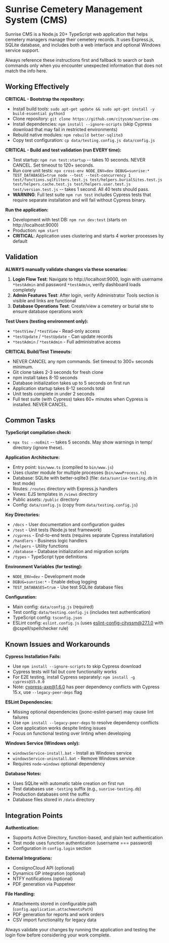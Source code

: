 # Sunrise Cemetery Management System (CMS)

Sunrise CMS is a Node.js 20+ TypeScript web application that helps cemetery managers manage their cemetery records. It uses Express.js, SQLite database, and includes both a web interface and optional Windows service support.

Always reference these instructions first and fallback to search or bash commands only when you encounter unexpected information that does not match the info here.

## Working Effectively

**CRITICAL - Bootstrap the repository:**
- Install build tools: `sudo apt-get update && sudo apt-get install -y build-essential python3`
- Clone repository: `git clone https://github.com/cityssm/sunrise-cms`
- Install dependencies: `npm install --ignore-scripts` (skip Cypress download that may fail in restricted environments)
- Rebuild native modules: `npm rebuild better-sqlite3`
- Copy test configuration: `cp data/testing.config.js data/config.js`

**CRITICAL - Build and test validation (run EVERY time):**
- Test startup: `npm run test:startup` -- takes 10 seconds. NEVER CANCEL. Set timeout to 120+ seconds.
- Run core unit tests: `npx cross-env NODE_ENV=dev DEBUG=sunrise:* TEST_DATABASES=true node --test --test-concurrency 1 test/functions.sqlFilters.test.js test/helpers.burialSites.test.js test/helpers.cache.test.js test/helpers.user.test.js test/version.test.js` -- takes 1 second. All 40 tests should pass.
- **WARNING**: Full test suite `npm run test` includes Cypress tests that require separate installation and will fail without Cypress binary.

**Run the application:**
- Development with test DB: `npm run dev:test` (starts on http://localhost:9000)
- Production: `npm start` 
- **CRITICAL**: Application uses clustering and starts 4 worker processes by default

## Validation

**ALWAYS manually validate changes via these scenarios:**
1. **Login Flow Test**: Navigate to http://localhost:9000, login with username `*testAdmin` and password `*testAdmin`, verify dashboard loads completely
2. **Admin Features Test**: After login, verify Administrator Tools section is visible and links are functional
3. **Database Operations Test**: Create/view a cemetery or burial site to ensure database operations work

**Test Users (testing environment only):**
- `*testView` / `*testView` - Read-only access
- `*testUpdate` / `*testUpdate` - Can update records  
- `*testAdmin` / `*testAdmin` - Full administrative access

**CRITICAL Build/Test Timeouts:**
- NEVER CANCEL any npm commands. Set timeout to 300+ seconds minimum.
- Git clone takes 2-3 seconds for fresh clone
- npm install takes 8-10 seconds  
- Database initialization takes up to 5 seconds on first run
- Application startup takes 8-12 seconds total
- Unit tests complete in under 2 seconds
- Full test suite (with Cypress) takes 60+ minutes when Cypress is installed. NEVER CANCEL.

## Common Tasks

**TypeScript compilation check:**
- `npx tsc --noEmit` -- takes 5 seconds. May show warnings in temp/ directory (ignore these).

**Application Architecture:**
- Entry point: `bin/www.ts` (compiled to `bin/www.js`)
- Uses cluster module for multiple processes (`bin/wwwProcess.ts`)
- Database: SQLite with better-sqlite3 (file: `data/sunrise-testing.db` in test mode)
- Routes: `/routes` directory with Express.js handlers
- Views: EJS templates in `/views` directory
- Public assets: `/public` directory
- Config: `data/config.js` (copy from `data/testing.config.js`)

**Key Directories:**
- `/docs` - User documentation and configuration guides
- `/test` - Unit tests (Node.js test framework)
- `/cypress` - End-to-end tests (requires separate Cypress installation)
- `/handlers` - Business logic handlers
- `/helpers` - Utility functions
- `/database` - Database initialization and migration scripts
- `/types` - TypeScript type definitions

**Environment Variables (for testing):**
- `NODE_ENV=dev` - Development mode
- `DEBUG=sunrise:*` - Enable debug logging
- `TEST_DATABASES=true` - Use test SQLite database files

**Configuration:**
- Main config: `data/config.js` (required)
- Test config: `data/testing.config.js` (includes test authentication)
- TypeScript config: `tsconfig.json`
- ESLint config: `eslint.config.js` (uses eslint-config-cityssm@27.1.0 with @cspell/spellchecker rule)

## Known Issues and Workarounds

**Cypress Installation Fails:**
- Use `npm install --ignore-scripts` to skip Cypress download
- Cypress tests will fail but core functionality works
- For E2E testing, install Cypress separately: `npm install -g cypress@15.0.0`
- Note: cypress-axe@1.6.0 has peer dependency conflicts with Cypress 15.x, use `--legacy-peer-deps` flag

**ESLint Dependencies:**
- Missing optional dependencies (jsonc-eslint-parser) may cause lint failures
- Use `npm install --legacy-peer-deps` to resolve dependency conflicts
- Core application works despite linting issues
- Focus on functional testing over linting when developing

**Windows Service (Windows only):**
- `windowsService-install.bat` - Install as Windows service
- `windowsService-uninstall.bat` - Remove Windows service
- Requires `node-windows` optional dependency

**Database Notes:**
- Uses SQLite with automatic table creation on first run
- Test databases use `-testing` suffix (e.g., `sunrise-testing.db`)
- Production databases omit the suffix
- Database files stored in `/data` directory

## Integration Points

**Authentication:**
- Supports Active Directory, function-based, and plain text authentication
- Test mode uses function authentication (username === password)
- Configuration in `config.login` section

**External Integrations:**
- ConsignoCloud API (optional)
- Dynamics GP integration (optional)  
- NTFY notifications (optional)
- PDF generation via Puppeteer

**File Handling:**
- Attachments stored in configurable path (`config.application.attachmentsPath`)
- PDF generation for reports and work orders
- CSV import functionality for legacy data

Always validate your changes by running the application and testing the login flow before considering your work complete.